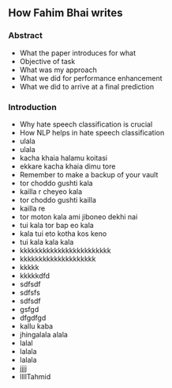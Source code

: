 ## How Fahim Bhai writes
### Abstract
- What the paper introduces for what
- Objective of task
- What was my approach
- What we did for performance enhancement
- What we did to arrive at a final prediction
### Introduction
- Why hate speech classification is crucial
- How NLP helps in hate speech classification
- ulala
- ulala
- kacha khaia halamu koitasi
- ekkare kacha khaia dimu tore
- Remember to make a backup of your vault
- tor choddo gushti kala
- kailla r cheyeo kala
- tor choddo gushti kailla
- kailla re
- tor moton kala ami jiboneo dekhi nai
- tui kala tor bap eo kala
- kala tui eto kotha kos keno
- tui kala kala kala
- kkkkkkkkkkkkkkkkkkkkkkkk
- kkkkkkkkkkkkkkkkkkkk
- kkkkk
- kkkkkdfd
- sdfsdf
- sdfsfs
- sdfsdf
- gsfgd
- dfgdfgd
- kallu kaba
- jhingalala alala
- lalal
- lalala
- lalala
- jjjj
- llllTahmid